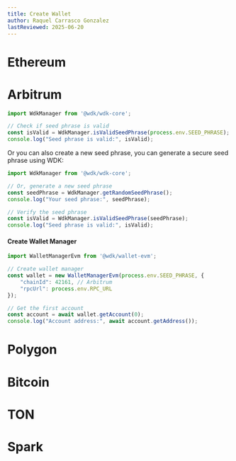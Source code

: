 ```yaml
---
title: Create Wallet
author: Raquel Carrasco Gonzalez
lastReviewed: 2025-06-20
---
```


# Ethereum 

# Arbitrum

```javascript
import WdkManager from '@wdk/wdk-core';

// Check if seed phrase is valid
const isValid = WdkManager.isValidSeedPhrase(process.env.SEED_PHRASE);
console.log("Seed phrase is valid:", isValid);
```

Or you can also create a new seed phrase, you can generate a secure seed phrase using WDK:

```javascript
import WdkManager from '@wdk/wdk-core';

// Or, generate a new seed phrase
const seedPhrase = WdkManager.getRandomSeedPhrase();
console.log("Your seed phrase:", seedPhrase);

// Verify the seed phrase
const isValid = WdkManager.isValidSeedPhrase(seedPhrase);
console.log("Seed phrase is valid:", isValid);
```
#### Create Wallet Manager

```javascript
import WalletManagerEvm from '@wdk/wallet-evm';

// Create wallet manager
const wallet = new WalletManagerEvm(process.env.SEED_PHRASE, {
    "chainId": 42161, // Arbitrum
    "rpcUrl": process.env.RPC_URL
});

// Get the first account
const account = await wallet.getAccount(0);
console.log("Account address:", await account.getAddress());
```

# Polygon

# Bitcoin

# TON

# Spark





